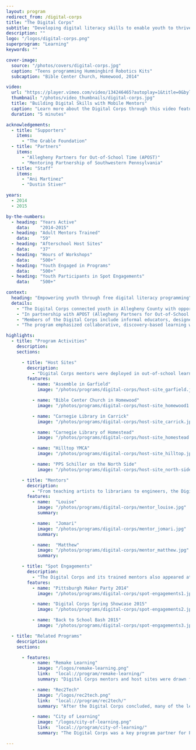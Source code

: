```yaml
---
layout: program
redirect_from: /digital-corps
title: "The Digital Corps"
subtitle: "Developing digital literacy skills to enable youth to thrive in school, college, and the workforce."
description: ""
logo: "/logos/digital-corps.png"
superprogram: "Learning"
keywords: ""

cover-image:
  source: "/photos/covers/digital-corps.jpg"
  caption: "Teens programming Hummingbird Robotics Kits"
  subcaption: "Bible Center Church, Homewood, 2014"

video:
  url: "https://player.vimeo.com/video/134246465?autoplay=1&title=0&byline=0&portrait=0"
  thumbnail: "/photos/video_thumbnails/digital-corps.jpg"
  title: "Building Digital Skills with Mobile Mentors"
  caption: "Learn more about the Digital Corps through this video featurette about the program's activities in one neighborhood near Pittsburgh, Prospect Park."
  duration: "5 minutes"

acknowledgements:
  - title: "Supporters"
    items:
      - "The Grable Foundation"
  - title: "Partners"
    items:
      - "Allegheny Partners for Out-of-School Time (APOST)"
      - "Mentoring Partnership of Southwestern Pennsylvania"
  - title: "Staff"
    items:
      - "Ani Martinez"
      - "Dustin Stiver"

years:
  - 2014
  - 2015

by-the-numbers:
  - heading: "Years Active"
    data:    "2014–2015"
  - heading: "Adult Mentors Trained"
    data:    "59"
  - heading: "Afterschool Host Sites"
    data:    "37"
  - heading: "Hours of Workshops"
    data:    "500+"
  - heading: "Youth Engaged in Programs"
    data:    "500+"
  - heading: "Youth Participants in Spot Engagements"
    data:    "500+"

context:
  heading: "Empowering youth through free digital literacy programming"
  details:
    - "The Digital Corps connected youth in Allegheny County with opportunities to develop digital literacy skills and enable them to thrive in school, college, and the workforce by providing free digital learning experiences in afterschool programs."
    - "In partnership with APOST (Allegheny Partners for Out-of-School Time), The Sprout Fund recruited and trained mentors in the effective use of digital learning tools and then matched them with afterschool programs and community centers. Digital Corps members worked side by side with youth ages 10–18 to demystify robotics, code websites, program mobile apps, investigate online privacy, and empower the next generation of digital innovators."
    - "Members of the Digital Corps include informal educators, designers, technologists, scientists, youth workers, college students, and self-taught tinkerers interested in helping more youth develop their digital literacies, skills, and capacities. Many host sites were drawn from APOST's network of out-of-school learning providers serving thousands of children throughout Pittsburgh and Allegheny County."
    - "The program emphasized collaborative, discovery-based learning where students created projects in every session, like simple video games with joysticks made of play dough & foil. Teens completed Digital Corps with online portfolios showcasing their new skills including mobile apps they built and webpages they designed, and they departed with the confidence to explore, investigate, and contribute to the digital world."

highlights:
  - title: "Program Activities"
    description:
    sections:

      - title: "Host Sites"
        description:
          - "Digital Corps mentors were deployed in out-of-school learning sites throughout the city of Pittsburgh and the surrounding communities of Allegheny County. In libraries and afterschool sites, church basements and makerspaces, the Digital Corps engaged learners in free workshops in nearly 40 neighborhood locations in 2014 and 2015."
        features:
          - name: "Assemble in Garfield"
            image: "/photos/programs/digital-corps/host-site_garfield.jpg"

          - name: "Bible Center Church in Homewood"
            image: "/photos/programs/digital-corps/host-site_homewood1.jpg"

          - name: "Carnegie Library in Carrick"
            image: "/photos/programs/digital-corps/host-site_carrick.jpg"

          - name: "Carnegie Library of Homestead"
            image: "/photos/programs/digital-corps/host-site_homestead.jpg"

          - name: "Hilltop YMCA"
            image: "/photos/programs/digital-corps/host-site_hilltop.jpg"

          - name: "PPS Schiller on the North Side"
            image: "/photos/programs/digital-corps/host-site_north-side.jpg"

      - title: "Mentors"
        description:
          - "From teaching artists to librarians to engineers, the Digital Corps included artists, educators, librarians, and technologists who dedicated their time to enhance their own digital literacy skills and help convey them to eager learners."
        features:
          - name:  "Louise"
            image: "/photos/programs/digital-corps/mentor_louise.jpg"
            summary:

          - name:  "Jomari"
            image: "/photos/programs/digital-corps/mentor_jomari.jpg"
            summary:

          - name:  "Matthew"
            image: "/photos/programs/digital-corps/mentor_matthew.jpg"
            summary:

      - title: "Spot Engagements"
        description:
          - "The Digital Corps and its trained mentors also appeared at pop-up events and summertime maker parties."
        features:
          - name: "Pittsburgh Maker Party 2014"
            image: "/photos/programs/digital-corps/spot-engagements1.jpg"

          - name: "Digital Corps Spring Showcase 2015"
            image: "/photos/programs/digital-corps/spot-engagements2.jpg"

          - name: "Back to School Bash 2015"
            image: "/photos/programs/digital-corps/spot-engagements3.jpg"

  - title: "Related Programs"
    description:
    sections:

      - features:
          - name: "Remake Learning"
            image: "/logos/remake-learning.png"
            link:  "local://program/remake-learning/"
            summary: "Digital Corps mentors and host sites were drawn from the Remake Learning Network, a community of educators and innovators developing new approaches for teaching and learning."

          - name: "Rec2Tech"
            image: "/logos/rec2tech.png"
            link:  "local://program/rec2tech/"
            summary: "After the Digital Corps concluded, many of the lessons learned on digital literacy skills development were incorporated into the Rec2Tech demonstration week."

          - name: "City of Learning"
            image: "/logos/city-of-learning.png"
            link:  "local://program/city-of-learning/"
            summary: "The Digital Corps was a key program partner for Pittsburgh City of Learning and issued digital badges for skills like webmaking and dispositions like collaboration."

---
```

